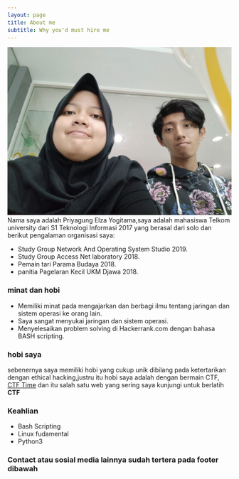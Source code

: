 ```yaml
---
layout: page
title: About me
subtitle: Why you'd must hire me
---
```

![](/img/picAboutMe.jpeg)
Nama saya adalah Priyagung Elza Yogitama,saya adalah mahasiswa Telkom university dari S1 Teknologi Informasi 2017 yang berasal dari solo dan berikut pengalaman organisasi saya:

- Study Group Network And Operating System Studio 2019.
- Study Group Access Net laboratory 2018.
- Pemain tari Parama Budaya 2018.
- panitia Pagelaran Kecil UKM Djawa 2018.

### minat dan hobi
- Memiliki minat pada mengajarkan dan berbagi ilmu tentang jaringan dan sistem operasi ke orang lain.
- Saya sangat menyukai jaringan dan sistem operasi.
- Menyelesaikan problem solving di Hackerrank.com dengan bahasa BASH scripting.

### hobi saya

sebenernya saya memiliki hobi yang cukup unik dibilang pada ketertarikan dengan ethical hacking,justru itu hobi saya adalah dengan bermain CTF, [CTF Time](https://ctftime.org) dan itu salah satu web yang sering saya kunjungi untuk berlatih **CTF**

### Keahlian
- Bash Scripting
- Linux fudamental
- Python3 

### Contact atau sosial media lainnya sudah tertera pada footer dibawah


